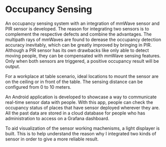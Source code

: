 # Occupancy Sensing
An occupancy sensing system with an integration of mmWave sensor and PIR sensor is developed. The reason for integrating two sensors is to complement the respective defects and combine the advantages. The multipath rays of mmWaves are found to derease the occupancy detection accuracy inevitably, which can be greatly improved by bringing in PIR.  Although a PIR sensor has its own drawbacks like only able to detect moving people, they can be compensated with mmWave sensing features. Only when both sensors are triggered, a positive occupancy result will be output. 

For a workplace at table scenario, ideal locations to mount the sensor are on the ceiling or in front of the table. The sensing distance can be configured from 0 to 10 meters. 

An Android application is developed to showcase a way to communicate real-time sensor data with people. With this app, people can check the occupancy status of places that have sensor deployed wherever they are. All the past data are stored in a cloud database for people who has administration to access on a Grafana dashboard. 

To aid visualization of the sensor working machenisms, a light displayer is built. This is to help understand the reason why I integrated two kinds of sensor in order to give a more reliable result. 
